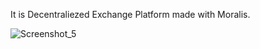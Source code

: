 It is Decentraliezed Exchange Platform made with Moralis.

![Screenshot_5](https://user-images.githubusercontent.com/81761267/138565976-342dca61-e4ac-461d-8610-e278cd5faa64.jpg)
